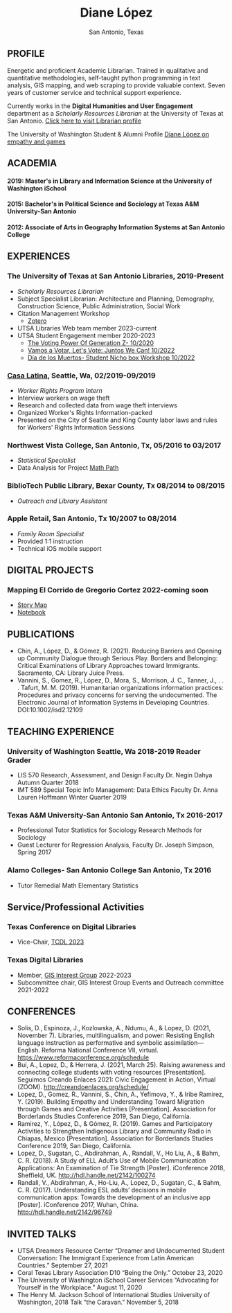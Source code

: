<h1 style="text-align: center;"> Diane López </h1>

<p style="text-align: center;">San Antonio, Texas</p>

## PROFILE
Energetic and proficient Academic Librarian. Trained in qualitative and quantitative methodologies, self-taught python programming in text analysis, GIS mapping, and web scraping to provide valuable context. Seven years of customer service and technical support experience.  

Currently works in the **Digital Humanities and User Engagement** department as a *Scholarly Resources Librarian* at the University of Texas at San Antonio. 
[Click here to visit Librarian profile](https://lib.utsa.edu/about/staff-directory/diane-lopez)

The University of Washington Student & Alumni Profile [Diane López on empathy and games](https://grad.uw.edu/student-alumni-profiles/diane-lopez-on-empathy-and-games/)

## ACADEMIA
#### 2019: Master's in Library and Information Science at the University of Washington iSchool
#### 2015: Bachelor's in Political Science and Sociology at Texas A&M University-San Antonio
#### 2012: Associate of Arts in Geography Information Systems at San Antonio College

## EXPERIENCES

### **The University of Texas at San Antonio Libraries**, 2019-Present
  - *Scholarly Resources Librarian*
  -  Subject Specialist Librarian: Architecture and Planning, Demography, Construction Science, Public Administration, Social Work
  -  Citation Management Workshop
     - [Zotero](https://libguides.utsa.edu/zotero)
  -  UTSA Libraries Web team member 2023-current
  -  UTSA Student Engagement member 2020-2023
      - [The Voting Power Of Generation Z- 10/2020](https://libguides.utsa.edu/votingpowerofgenz)
      - [Vamos a Votar, Let's Vote: Juntos We Can! 10/2022](https://www.utsa.edu/hispanicheritage/2022/vamos-a-votar.html) 
      - [Día de los Muertos- Student Nicho box Workshop 10/2022](https://lib.utsa.edu/news/itc-honors-college-library-team-up-for-d%C3%ADa-de-los-muertos-observances)
  
### [**Casa Latina**](https://casa-latina.org/), Seattle, Wa, 02/2019-09/2019
  - *Worker Rights Program Intern*
  -  Interview workers on wage theft
  -  Research and collected data from wage theft interviews
  -  Organized Worker's Rights Information-packed 
  -  Presented on the City of Seattle and King County labor laws and rules for Workers' Rights Information Sessions

### **Northwest Vista College**, San Antonio, Tx, 05/2016 to 03/2017
- *Statistical Specialist*
- Data Analysis for Project [Math Path](https://www.alamo.edu/nvc/academics/resources/math-paths/)

### **BiblioTech Public Library**, Bexar County, Tx 08/2014 to 08/2015
- *Outreach and Library Assistant*

### **Apple** Retail, San Antonio, Tx 10/2007 to 08/2014
- *Family Room Specialist*
- Provided 1:1 instruction
- Technical iOS mobile support

## DIGITAL PROJECTS
### Mapping El Corrido de Gregorio Cortez 2022-coming soon
- [Story Map]()
- [Notebook]()

## PUBLICATIONS
- Chin, A., López, D., & Gómez, R. (2021). Reducing Barriers and Opening up Community Dialogue through Serious Play. Borders and Belonging: Critical Examinations of Library Approaches toward Immigrants. Sacramento, CA: Library Juice Press.
- Vannini, S., Gomez, R., López, D., Mora, S., Morrison, J. C., Tanner, J., . . . Tafurt, M. M. (2019). Humanitarian organizations information practices: Procedures and privacy concerns for serving the undocumented. The Electronic Journal of Information Systems in Developing Countries. DOI:10.1002/isd2.12109

## TEACHING EXPERIENCE
### University of Washington Seattle, Wa 2018-2019 Reader Grader 
  - LIS 570 Research, Assessment, and Design Faculty Dr. Negin Dahya Autumn Quarter 2018
  - IMT 589 Special Topic Info Management: Data Ethics Faculty Dr. Anna Lauren Hoffmann Winter Quarter 2019
  
### Texas A&M University-San Antonio San Antonio, Tx 2016-2017 
- Professional Tutor Statistics for Sociology Research Methods for Sociology 
- Guest Lecturer for Regression Analysis, Faculty Dr. Joseph Simpson, Spring 2017

### Alamo Colleges- San Antonio College San Antonio, Tx 2016 
- Tutor Remedial Math Elementary Statistics

## Service/Professional Activities
### Texas Conference on Digital Libraries
- Vice-Chair, [TCDL 2023](https://www.tdl.org/tdl-events/tcdl/tcdl-2023/)

### Texas Digital Libraries
- Member, [GIS Interest Group](https://www.tdl.org/members/groups/tdl-gis-interest-group/) 2022-2023
- Subcommittee chair, GIS Interest Group Events and Outreach committee 2021-2022

## CONFERENCES
- Solis, D., Espinoza, J., Kozlowska, A., Ndumu, A., & Lopez, D. (2021, November 7). Libraries, multilingualism, and power: Resisting English language instruction as performative and symbolic assimilation—English. Reforma National Conference VII, virtual. https://www.reformaconference.org/schedule
- Bui, A., Lopez, D., & Herrera, J. (2021, March 25). Raising awareness and connecting college students with voting resources [Presentation]. Seguimos Creando Enlaces 2021: Civic Engagement in Action, Virtual (ZOOM). http://creandoenlaces.org/schedule/
- Lopez, D., Gomez, R., Vannini, S., Chin, A., Yefimova, Y., & Iribe Ramirez, Y. (2019). Building Empathy and Understanding Toward Migration through Games and Creative Activities [Presentation]. Association for Borderlands Studies Conference 2019, San Diego, California.
- Ramirez, Y., López, D., & Gómez, R. (2019). Games and Participatory Activities to Strengthen Indigenous Library and Community Radio in Chiapas, Mexico [Presentation]. Association for Borderlands Studies Conference 2019, San Diego, California.
- Lopez, D., Sugatan, C., Abdirahman, A., Randall, V., Ho Liu, A., & Bahm, C. R. (2018). A Study of ELL Adult’s Use of Mobile Communication Applications: An Examination of Tie Strength [Poster]. iConference 2018, Sheffield, UK. http://hdl.handle.net/2142/100274
- Randall, V., Abdirahman, A., Ho-Liu, A., Lopez, D., Sugatan, C., & Bahm, C. R. (2017). Understanding ESL adults’ decisions in mobile communication apps: Towards the development of an inclusive app [Poster]. iConference 2017, Wuhan, China. http://hdl.handle.net/2142/96749

## INVITED TALKS
- UTSA Dreamers Resource Center “Dreamer and Undocumented Student Conversation: The Immigrant Experience from Latin American Countries.” September 27, 2021
- Coral Texas Library Association D10 “Being the Only.” October 23, 2020
- The University of Washington iSchool Career Services “Advocating for Yourself in the Workplace.” August 11, 2020
- The Henry M. Jackson School of International Studies University of Washington, 2018 Talk “the Caravan.” November 5, 2018
